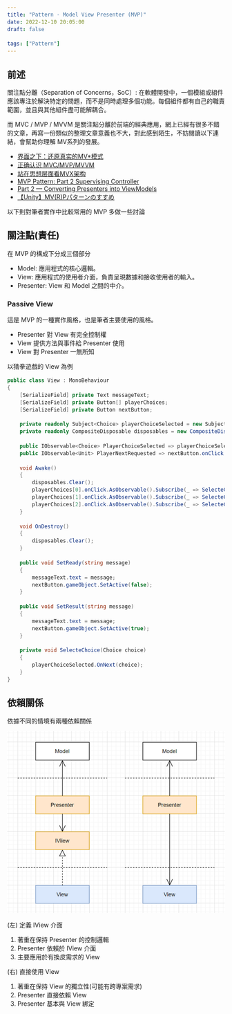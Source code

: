 ```yaml
---
title: "Pattern - Model View Presenter (MVP)"
date: 2022-12-10 20:05:00
draft: false

tags: ["Pattern"]
---
```


## 前述

關注點分離（Separation of Concerns，SoC）: 在軟體開發中，一個模組或組件應該專注於解決特定的問題，而不是同時處理多個功能。每個組件都有自己的職責範圍，並且與其他組件盡可能解耦合。

而 MVC / MVP / MVVM 是關注點分離於前端的經典應用，網上已經有很多不錯的文章，再寫一份類似的整理文章意義也不大，對此感到陌生，不妨閱讀以下連結，會幫助你理解 MV系列的發展。

- [界面之下：还原真实的MV*模式](https://github.com/livoras/blog/issues/11)
- [正确认识 MVC/MVP/MVVM](https://juejin.cn/post/6901200799242649607)
- [站在思想层面看MVX架构](https://juejin.cn/post/6998093259893407757#comment)
- [MVP Pattern: Part 2 Supervising Controller](https://deltatimer.com/260/mvp-pattern-part-2-supervising-controller)
- [Part 2 — Converting Presenters into ViewModels](https://proandroiddev.com/converting-presenters-into-viewmodels-c9279c7516e7)
- [【Unity】MV(R)Pパターンのすすめ](https://annulusgames-lab.blogspot.com/2022/12/unity-ui-mvrp.html)

以下則對筆者實作中比較常用的 MVP 多做一些討論

## 關注點(責任)
在 MVP 的構成下分成三個部分
- Model: 應用程式的核心邏輯。
- View: 應用程式的使用者介面，負責呈現數據和接收使用者的輸入。
- Presenter:  View 和 Model 之間的中介。

### Passive View
這是 MVP 的一種實作風格，也是筆者主要使用的風格。
- Presenter 對 View 有完全控制權
- View 提供方法與事件給 Presenter 使用
- View 對 Presenter 一無所知

以猜拳遊戲的 View 為例
```csharp
public class View : MonoBehaviour
{
    [SerializeField] private Text messageText;
    [SerializeField] private Button[] playerChoices;
    [SerializeField] private Button nextButton;

    private readonly Subject<Choice> playerChoiceSelected = new Subject<Choice>();
    private readonly CompositeDisposable disposables = new CompositeDisposable();

    public IObservable<Choice> PlayerChoiceSelected => playerChoiceSelected;
    public IObservable<Unit> PlayerNextRequested => nextButton.onClick.AsObservable();

    void Awake()
    {
        disposables.Clear();
        playerChoices[0].onClick.AsObservable().Subscribe(_ => SelecteChoice(Choice.Rock)).AddTo(disposables);
        playerChoices[1].onClick.AsObservable().Subscribe(_ => SelecteChoice(Choice.Paper)).AddTo(disposables);
        playerChoices[2].onClick.AsObservable().Subscribe(_ => SelecteChoice(Choice.Scissors)).AddTo(disposables);
    }

    void OnDestroy()
    {
        disposables.Clear();
    }

    public void SetReady(string message)
    {
        messageText.text = message;
        nextButton.gameObject.SetActive(false);
    }

    public void SetResult(string message)
    {
        messageText.text = message;
        nextButton.gameObject.SetActive(true);
    }

    private void SelecteChoice(Choice choice)
    {
        playerChoiceSelected.OnNext(choice);
    }
}
```

## 依賴關係

依據不同的情境有兩種依賴關係

![MVP](/images/MVP.png)

(左) 定義 IView 介面
1. 著重在保持 Presenter 的控制邏輯
2. Presenter 依賴於 IView 介面
3. 主要應用於有換皮需求的 View


(右) 直接使用 View
1. 著重在保持 View 的獨立性(可能有跨專案需求)
2. Presenter 直接依賴 View
3. Presenter 基本與 View 綁定
